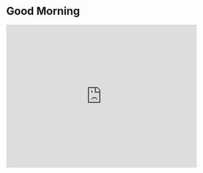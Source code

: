 <html lang="en">
  <head>
  <title>Hello world</title>
  <link rel="stylesheet" href="styles.css"> 
  </head>
  <body>
    <h1>Good Morning</h1>
    <div style="padding:75% 0 0 0;position:relative;"><iframe class="back"src="https://player.vimeo.com/video/1030373647?autoplay=1&loop=1" frameborder="0" allow="autoplay; fullscreen; picture-in-picture; clipboard-write" style="position:absolute;top:0;left:0;width:100%;height:100%;" title="1h"></iframe></div><script src="https://player.vimeo.com/api/player.js"></script>
  </body>
</html>





